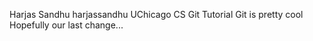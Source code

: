 Harjas Sandhu harjassandhu
UChicago CS Git Tutorial
Git is pretty cool
Hopefully our last change...
